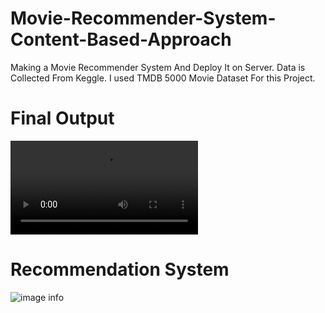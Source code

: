 # Movie-Recommender-System-Content-Based-Approach
Making a Movie Recommender System And Deploy It on Server. Data is Collected From Keggle. I used TMDB 5000 Movie Dataset For this Project.
# Final Output
![](https://github.com/SheikhFoysaldiu/TMDB-Dataset-Movie-Recommender-System-Content-Based-/blob/master/recommender.mp4)
# Recommendation System
![image info](https://miro.medium.com/v2/resize:fit:1400/format:webp/1*ldoqxcNsVmaNoZgA76ct6A.png)
